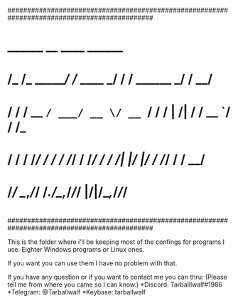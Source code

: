#############################################################################################
#                  ______           __          ____               ______                   #
#                 /_  __/___ ______/ /_  ____ _/ / /      ______ _/ / __/                   #
#                  / / / __ `/ ___/ __ \/ __ `/ / / | /| / / __ `/ / /_                     #
#                 / / / /_/ / /  / /_/ / /_/ / / /| |/ |/ / /_/ / / __/                     #
#                /_/  \__,_/_/  /_.___/\__,_/_/_/ |__/|__/\__,_/_/_/                        #
#                                                                                           #
#############################################################################################

This is the folder where i'll be keeping most of the confings for programs I use.
Eighter Windows programs or Linux ones.

If you want you can use them I have no problem with that.

If you have any question or if you want to contact me you can thru:
(Please tell me from where you came so I can know.)
*Discord: Tarballlwalf#1986
*Telegram: @Tarballwalf
*Keybase: tarballwalf
